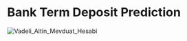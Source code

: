 # Bank Term Deposit Prediction
![Vadeli_Altin_Mevduat_Hesabi](https://github.com/ecemolgun/Bank-term-deposit-prediction/assets/79108733/05c80f4f-89f0-45ea-bb9c-5c7c95d1d67c)

